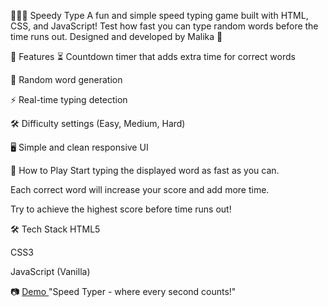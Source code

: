 👩🏻‍💻 Speedy Type
A fun and simple speed typing game built with HTML, CSS, and JavaScript!
Test how fast you can type random words before the time runs out.
Designed and developed by Malika 🚀


🎯 Features
⏳ Countdown timer that adds extra time for correct words

🧠 Random word generation

⚡ Real-time typing detection

🛠 Difficulty settings (Easy, Medium, Hard)

🖥️ Simple and clean responsive UI

🚀 How to Play
Start typing the displayed word as fast as you can.

Each correct word will increase your score and add more time.

Try to achieve the highest score before time runs out!

🛠 Tech Stack
HTML5

CSS3

JavaScript (Vanilla)

📷 [Demo ](https://codepen.io/icecoffie/pen/LEYKYmR)
"Speed Typer - where every second counts!"




